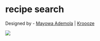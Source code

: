 # recipe search

Designed by - [Mayowa Ademola](https://github.com/Lazyademola) | [Kroooze](https://beautiful-beijinho-7657a5.netlify.app/)

![](./ReadMeImages/ReadMeimg.jpg)